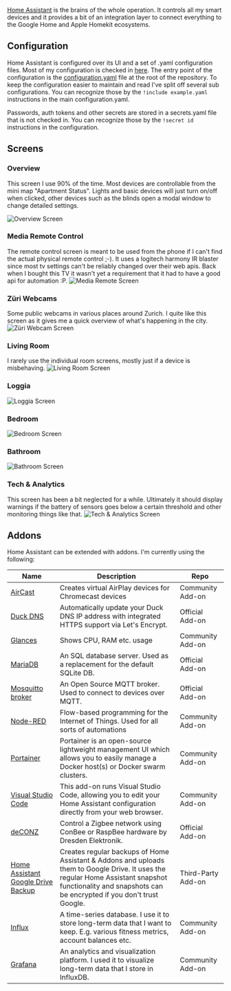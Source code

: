 [Home Assistant](https://home-assistant.io/) is the brains of the whole operation. It controls all my smart devices and it provides a bit of an integration layer to connect everything to the Google Home and Apple Homekit ecosystems.

## Configuration
Home Assistant is configured over its UI and a set of .yaml configuration files. Most of my configuration is checked in [here](https://github.com/aerobless/home-assistant-configuration). The entry point of the configuration is the [configuration.yaml](https://github.com/aerobless/home-assistant-configuration/blob/master/configuration.yaml) file at the root of the repository. To keep the configuration easier to maintain and read I've split off several sub configurations. You can recognize those by the `!include example.yaml` instructions in the main configuration.yaml.

Passwords, auth tokens and other secrets are stored in a secrets.yaml file that is not checked in. You can recognize those by the `!secret id` instructions in the configuration.

## Screens

### Overview
This screen I use 90% of the time. Most devices are controllable from the mini map "Apartment Status". Lights and basic devices will just turn on/off when clicked, other devices such as the blinds open a modal window to change detailed settings.

![Overview Screen](screens/overview-screen.png)

### Media Remote Control
The remote control screen is meant to be used from the phone if I can't find the actual physical remote control ;-). It uses a logitech harmony IR blaster since most tv settings can't be reliably changed over their web apis. Back when I bought this TV it wasn't yet a requirement that it had to have a good api for automation :P.
![Media Remote Screen](screens/media-remote-screen.png)

### Züri Webcams
Some public webcams in various places around Zurich. I quite like this screen as it gives me a quick overview of what's happening in the city.
![Züri Webcam Screen](screens/zuri-webcam-screen.png)

### Living Room
I rarely use the individual room screens, mostly just if a device is misbehaving.
![Living Room Screen](screens/living-room-screen.png)

### Loggia
![Loggia Screen](screens/loggia-screen.png)

### Bedroom
![Bedroom Screen](screens/bedroom-screen.png)

### Bathroom
![Bathroom Screen](screens/bathroom-screen.png)

### Tech & Analytics
This screen has been a bit neglected for a while. Ultimately it should display warnings if the battery of sensors goes below a certain threshold and other monitoring things like that.
![Tech & Analytics Screen](screens/tech-analytics-screen.png)

## Addons
Home Assistant can be extended with addons. I'm currently using the following:

| Name                                                                                                | Description                                                                                                                        | Repo             |
|-----------------------------------------------------------------------------------------------------|------------------------------------------------------------------------------------------------------------------------------------|------------------|
| [AirCast](https://github.com/hassio-addons/addon-aircast)                                           | Creates virtual AirPlay devices for Chromecast devices                                                                             | Community Add-on |
| [Duck DNS](https://github.com/home-assistant/hassio-addons/tree/master/duckdns)                     | Automatically update your Duck DNS IP address with integrated HTTPS support via Let's Encrypt.                                     | Official Add-on  |
| [Glances](https://github.com/hassio-addons/addon-glances)                                           | Shows CPU, RAM etc. usage                                                                                                          | Community Add-on |
| [MariaDB](https://github.com/home-assistant/hassio-addons/tree/master/mariadb)                      | An SQL database server. Used as a replacement for the default SQLite DB.                                                           | Official Add-on  |
| [Mosquitto broker](https://github.com/home-assistant/hassio-addons/blob/master/mosquitto/README.md) | An Open Source MQTT broker. Used to connect to devices over MQTT.                                                                  | Official Add-on  |
| [Node-RED](https://github.com/hassio-addons/addon-node-red)                                         | Flow-based programming for the Internet of Things. Used for all sorts of automations                                               | Community Add-on |
| [Portainer](https://github.com/hassio-addons/addon-portainer)                                       | Portainer is an open-source lightweight management UI which allows you to easily manage a Docker host(s) or Docker swarm clusters. | Community Add-on |
| [Visual Studio Code](https://github.com/hassio-addons/addon-vscode)                                 | This add-on runs Visual Studio Code, allowing you to edit your Home Assistant configuration directly from your web browser.        | Community Add-on |
| [deCONZ](https://github.com/home-assistant/hassio-addons/tree/master/deconz)                        | Control a Zigbee network using ConBee or RaspBee hardware by Dresden Elektronik.                                                   | Official Add-on  |
| [Home Assistant Google Drive Backup](https://github.com/sabeechen/hassio-google-drive-backup)      | Creates regular backups of Home Assistant & Addons and uploads them to Google Drive. It uses the regular Home Assistant snapshot functionality and snapshots can be encrypted if you don't trust Google.                                                   | Third-Party Add-on  |
| [Influx](https://github.com/hassio-addons/addon-influxdb)      | A time-series database. I use it to store long-term data that I want to keep. E.g. various fitness metrics, account balances etc.                   | Community Add-on  |
| [Grafana](https://github.com/hassio-addons/addon-grafana)      | An analytics and visualization platform. I used it to visualize long-term data that I store in InfluxDB.                                                   | Community Add-on  |